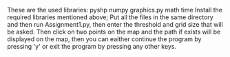 These are the used libraries:
	pyshp
	numpy
	graphics.py
	math
	time
Install the required libraries mentioned above;
Put all the files in the same directory and then run Assignment1.py, then enter the threshold and grid size that will be asked.
Then click on two points on the map and the path if exists will be displayed on the map, then you can eaither continue the program by pressing 'y' or exit the program by pressing any other keys.

